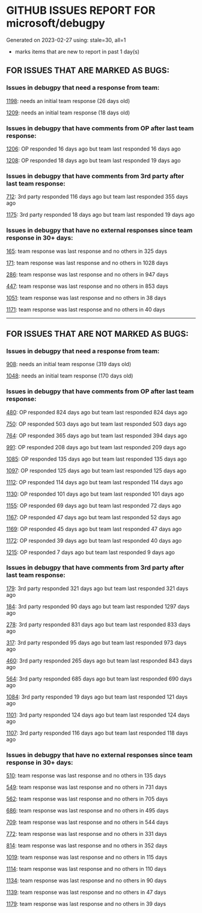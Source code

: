 
# GITHUB ISSUES REPORT FOR microsoft/debugpy


Generated on 2023-02-27 using: stale=30, all=1


* marks items that are new to report in past 1 day(s)


## FOR ISSUES THAT ARE MARKED AS BUGS:


### Issues in debugpy that need a response from team:


  [1198](https://github.com/microsoft/debugpy/issues/1198 "Crashes on ending debug session when using PyPy"): needs an initial team response (26 days old)

  [1209](https://github.com/microsoft/debugpy/issues/1209 "pydevd complaining about `attach_x86_64.dylib` on macOS on ARM"): needs an initial team response (18 days old)

### Issues in debugpy that have comments from OP after last team response:


  [1206](https://github.com/microsoft/debugpy/issues/1206 "Debugger with gevent doesn't hit breakpoints"): OP responded 16 days ago but team last responded 16 days ago

  [1208](https://github.com/microsoft/debugpy/issues/1208 "1.6.6 behaviour on Python 3.10 differs from that on 3.9 or 3.11"): OP responded 18 days ago but team last responded 19 days ago

### Issues in debugpy that have comments from 3rd party after last team response:


  [712](https://github.com/microsoft/debugpy/issues/712 "notification like &quot;Failed launch debugger for child process xxxx&quot;."): 3rd party responded 116 days ago but team last responded 355 days ago

  [1175](https://github.com/microsoft/debugpy/issues/1175 "Debugging tests is not stopping on breakpoint"): 3rd party responded 18 days ago but team last responded 19 days ago

### Issues in debugpy that have no external responses since team response in 30+ days:


  [165](https://github.com/microsoft/debugpy/issues/165 "Entry points aren't being found while test debugging"): team response was last response and no others in 325 days

  [171](https://github.com/microsoft/debugpy/issues/171 "Ctrl+C causes KeyboardInterrupt inside pydevd"): team response was last response and no others in 1028 days

  [286](https://github.com/microsoft/debugpy/issues/286 "Attach to local process assumes i386 architecture? "): team response was last response and no others in 947 days

  [447](https://github.com/microsoft/debugpy/issues/447 "Running `breakpoint()` in the watch causes buggy behaviour"): team response was last response and no others in 853 days

  [1051](https://github.com/microsoft/debugpy/issues/1051 "debugpy gets &quot;stuck&quot; while using run by line in vscode jupyter notebook"): team response was last response and no others in 38 days

  [1171](https://github.com/microsoft/debugpy/issues/1171 "Debugger Not Stopping or Stopping in Random Places"): team response was last response and no others in 40 days

---

## FOR ISSUES THAT ARE NOT MARKED AS BUGS:


### Issues in debugpy that need a response from team:


  [908](https://github.com/microsoft/debugpy/issues/908 "Create persistent custom commands"): needs an initial team response (319 days old)

  [1048](https://github.com/microsoft/debugpy/issues/1048 "Support for eventlet"): needs an initial team response (170 days old)

### Issues in debugpy that have comments from OP after last team response:


  [480](https://github.com/microsoft/debugpy/issues/480 "Error message for embedded python adapter timeout"): OP responded 824 days ago but team last responded 824 days ago

  [750](https://github.com/microsoft/debugpy/issues/750 "Support PEP 582 (__pypackages__) for just-my-code and user-uncaught exceptions"): OP responded 503 days ago but team last responded 503 days ago

  [764](https://github.com/microsoft/debugpy/issues/764 "Problems with python in VSC, eg. not working logs and pathlib and importlib.util"): OP responded 365 days ago but team last responded 394 days ago

  [991](https://github.com/microsoft/debugpy/issues/991 "Allow throwing exceptions in the debugger"): OP responded 208 days ago but team last responded 209 days ago

  [1085](https://github.com/microsoft/debugpy/issues/1085 "Return scope metadata on ScopesRequest"): OP responded 135 days ago but team last responded 135 days ago

  [1097](https://github.com/microsoft/debugpy/issues/1097 "debugpy.configure(python=) is not properly documented"): OP responded 125 days ago but team last responded 125 days ago

  [1112](https://github.com/microsoft/debugpy/issues/1112 "Support pyqt6"): OP responded 114 days ago but team last responded 114 days ago

  [1130](https://github.com/microsoft/debugpy/issues/1130 "Allow server to configure its root"): OP responded 101 days ago but team last responded 101 days ago

  [1155](https://github.com/microsoft/debugpy/issues/1155 "Python debugger breaks on caught exception within a decorator and context manager"): OP responded 69 days ago but team last responded 72 days ago

  [1167](https://github.com/microsoft/debugpy/issues/1167 "Debugging support lazy variables"): OP responded 47 days ago but team last responded 52 days ago

  [1169](https://github.com/microsoft/debugpy/issues/1169 "Missing examples of configurations"): OP responded 45 days ago but team last responded 47 days ago

  [1172](https://github.com/microsoft/debugpy/issues/1172 "atexit not respected in subprocess.Popen"): OP responded 39 days ago but team last responded 40 days ago

  [1215](https://github.com/microsoft/debugpy/issues/1215 "[Feature request] Support Listening multiples port in vscode attach"): OP responded 7 days ago but team last responded 9 days ago

### Issues in debugpy that have comments from 3rd party after last team response:


  [179](https://github.com/microsoft/debugpy/issues/179 "Build native binaries on ci and distribute those."): 3rd party responded 321 days ago but team last responded 321 days ago

  [184](https://github.com/microsoft/debugpy/issues/184 "Azure Build for ARM"): 3rd party responded 90 days ago but team last responded 1297 days ago

  [278](https://github.com/microsoft/debugpy/issues/278 "When ungrouped, list and dict variables have inconvenient sort order"): 3rd party responded 831 days ago but team last responded 833 days ago

  [317](https://github.com/microsoft/debugpy/issues/317 "Make variable order for dict keys configurable"): 3rd party responded 95 days ago but team last responded 973 days ago

  [460](https://github.com/microsoft/debugpy/issues/460 "Repeated debugpy.listen() calls should be an error"): 3rd party responded 265 days ago but team last responded 843 days ago

  [564](https://github.com/microsoft/debugpy/issues/564 "Ignore &quot;justMyCode&quot; flag when doing a step into target"): 3rd party responded 685 days ago but team last responded 690 days ago

  [1084](https://github.com/microsoft/debugpy/issues/1084 "Unnecessary truncation"): 3rd party responded 19 days ago but team last responded 121 days ago

  [1101](https://github.com/microsoft/debugpy/issues/1101 "Improve inline breakpoint experience to be similar to TypeScript's  "): 3rd party responded 124 days ago but team last responded 124 days ago

  [1107](https://github.com/microsoft/debugpy/issues/1107 "Add Python 3.11 to the ci"): 3rd party responded 116 days ago but team last responded 118 days ago

### Issues in debugpy that have no external responses since team response in 30+ days:


  [510](https://github.com/microsoft/debugpy/issues/510 "Stop at breakpoints during evaluate request (recursive debugging)"): team response was last response and no others in 135 days

  [549](https://github.com/microsoft/debugpy/issues/549 "timeout or cancelling of debugpy.connect call"): team response was last response and no others in 731 days

  [562](https://github.com/microsoft/debugpy/issues/562 "Add support for terminateThreads request."): team response was last response and no others in 705 days

  [686](https://github.com/microsoft/debugpy/issues/686 "Don't show Locals for module-global frame"): team response was last response and no others in 495 days

  [709](https://github.com/microsoft/debugpy/issues/709 "Support pyside6 (without frame-eval mode)"): team response was last response and no others in 544 days

  [772](https://github.com/microsoft/debugpy/issues/772 "CXXABI requirement"): team response was last response and no others in 331 days

  [814](https://github.com/microsoft/debugpy/issues/814 "Provide a way to notify users of where a RecursionError happens"): team response was last response and no others in 352 days

  [1019](https://github.com/microsoft/debugpy/issues/1019 "justMyCode warning message is at the wrong level, not always accurate"): team response was last response and no others in 115 days

  [1114](https://github.com/microsoft/debugpy/issues/1114 "Display Python asyncio Tasks in VS Code Debugger"): team response was last response and no others in 110 days

  [1134](https://github.com/microsoft/debugpy/issues/1134 "async code debugging"): team response was last response and no others in 90 days

  [1139](https://github.com/microsoft/debugpy/issues/1139 "Unable to debug python files (only on remote server): Timed out waiting for debuggee to spawn"): team response was last response and no others in 47 days

  [1179](https://github.com/microsoft/debugpy/issues/1179 "Support DAP variable paging"): team response was last response and no others in 39 days
